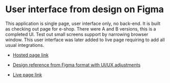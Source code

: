 # User interface from design on Figma

This application is single page, user interface only, no back-end. It is built as checking out page for e-shop. There were A and B versions, this is a completed UI. Test out small screens support by narrowing browser window. This user interface was later added to live page requiring to add all usual integrations.

* [Hosted page link](https://applications.w5.lt/AB-checkout)

* [Design reference from Figma format with UI/UX adjustments](https://docs.google.com/presentation/d/1ZX1vKs9U8oHZF6hD-wCissMPoRBJdyT16oCPZEK_8B4/edit?usp=sharing)

* [Live page link](https://www.projectyou.lt)
 
